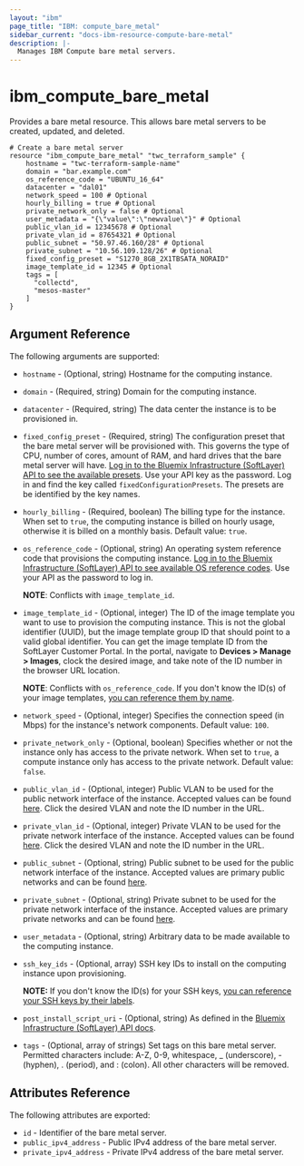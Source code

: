 ```yaml
---
layout: "ibm"
page_title: "IBM: compute_bare_metal"
sidebar_current: "docs-ibm-resource-compute-bare-metal"
description: |-
  Manages IBM Compute bare metal servers.
---
```


# ibm\_compute_bare_metal

Provides a bare metal resource. This allows bare metal servers to be created, updated, and deleted.

```hcl
# Create a bare metal server
resource "ibm_compute_bare_metal" "twc_terraform_sample" {
    hostname = "twc-terraform-sample-name"
    domain = "bar.example.com"
    os_reference_code = "UBUNTU_16_64"
    datacenter = "dal01"
    network_speed = 100 # Optional
    hourly_billing = true # Optional
    private_network_only = false # Optional
    user_metadata = "{\"value\":\"newvalue\"}" # Optional
    public_vlan_id = 12345678 # Optional
    private_vlan_id = 87654321 # Optional
    public_subnet = "50.97.46.160/28" # Optional
    private_subnet = "10.56.109.128/26" # Optional
    fixed_config_preset = "S1270_8GB_2X1TBSATA_NORAID"
    image_template_id = 12345 # Optional
    tags = [
      "collectd",
      "mesos-master"
    ]
}
```

## Argument Reference

The following arguments are supported:

* `hostname` - (Optional, string) Hostname for the computing instance.
* `domain` - (Required, string) Domain for the computing instance.
* `datacenter` - (Required, string) The data center the instance is to be provisioned in.
* `fixed_config_preset` - (Required, string) The configuration preset that the bare metal server will be provisioned with. This governs the type of CPU, number of cores, amount of RAM, and hard drives that the bare metal server will have. [Log in to the Bluemix Infrastructure (SoftLayer) API to see the available presets](https://api.softlayer.com/rest/v3/SoftLayer_Hardware/getCreateObjectOptions.json). Use your API key as the password. Log in and find the key called `fixedConfigurationPresets`. The presets are be identified by the key names.
* `hourly_billing` - (Required, boolean) The billing type for the instance. When set to `true`, the computing instance is billed on hourly usage, otherwise it is billed on a monthly basis. Default value: `true`.
* `os_reference_code` - (Optional, string) An operating system reference code that provisions the computing instance. [Log in to the Bluemix Infrastructure (SoftLayer) API to see available OS reference codes](https://api.softlayer.com/rest/v3/SoftLayer_Virtual_Guest_Block_Device_Template_Group/getVhdImportSoftwareDescriptions.json?objectMask=referenceCode). Use your API as the password to log in. 

    **NOTE**: Conflicts with `image_template_id`.  

* `image_template_id` - (Optional, integer) The ID of the image template you want to use to provision the computing instance. This is not the global identifier (UUID), but the image template group ID that should point to a valid global identifier. You can get the image template ID from the SoftLayer Customer Portal. In the portal, navigate to **Devices > Manage > Images**, clock the desired image, and take note of the ID number in the browser URL location.

    **NOTE**: Conflicts with `os_reference_code`. If you don't know the ID(s) of your image templates, [you can reference them by name](../d/compute_image_template.html).

* `network_speed` - (Optional, integer) Specifies the connection speed (in Mbps) for the instance's network components. Default value: `100`.
* `private_network_only` - (Optional, boolean) Specifies whether or not the instance only has access to the private network. When set to `true`, a compute instance only has access to the private network. Default value: `false`.
* `public_vlan_id` - (Optional, integer) Public VLAN to be used for the public network interface of the instance. Accepted values can be found [here](https://control.softlayer.com/network/vlans). Click the desired VLAN and note the ID number in the URL.
* `private_vlan_id` - (Optional, integer) Private VLAN to be used for the private network interface of the instance. Accepted values can be found [here](https://control.softlayer.com/network/vlans). Click the desired VLAN and note the ID number in the URL.
* `public_subnet` - (Optional, string) Public subnet to be used for the public network interface of the instance. Accepted values are primary public networks and can be found [here](https://control.softlayer.com/network/subnets).
* `private_subnet` - (Optional, string) Private subnet to be used for the private network interface of the instance. Accepted values are primary private networks and can be found [here](https://control.softlayer.com/network/subnets).
* `user_metadata` - (Optional, string) Arbitrary data to be made available to the computing instance.
* `ssh_key_ids` - (Optional, array) SSH key IDs to install on the computing instance upon provisioning.

    **NOTE:** If you don't know the ID(s) for your SSH keys, [you can reference your SSH keys by their labels](../d/compute_ssh_key.html).

* `post_install_script_uri` - (Optional, string) As defined in the [Bluemix Infrastructure (SoftLayer) API docs](https://sldn.softlayer.com/reference/datatypes/SoftLayer_Virtual_Guest_SupplementalCreateObjectOptions).
*   `tags` - (Optional, array of strings) Set tags on this bare metal server. Permitted characters include: A-Z, 0-9, whitespace, _ (underscore), - (hyphen), . (period), and : (colon). All other characters will be removed.

## Attributes Reference

The following attributes are exported:

* `id` - Identifier of the bare metal server.
* `public_ipv4_address` - Public IPv4 address of the bare metal server.
* `private_ipv4_address` - Private IPv4 address of the bare metal server.
